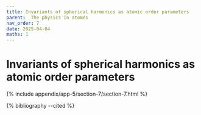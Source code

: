 ```yaml
---
title: Invariants of spherical harmonics as atomic order parameters
parent:  The physics in atomes
nav_order: 7
date: 2025-04-04
maths: 1
---
```


# Invariants of spherical harmonics as atomic order parameters

{% include appendix/app-5/section-7/section-7.html %}

{% bibliography --cited %}
